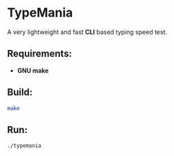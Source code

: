 # TypeMania

A very lightweight and fast **CLI** based typing speed test.

## Requirements:

* **GNU make**

## Build:

```bash
make
```

## Run:

```bash
./typemania
```
